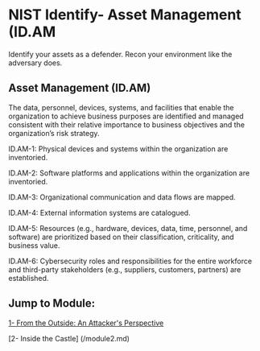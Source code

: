 # NIST Identify- Asset Management (ID.AM # 
Identify your assets as a defender. Recon your environment like the adversary does.

## Asset Management (ID.AM) ##
The data, personnel, devices, systems, and facilities that enable the organization to achieve business purposes are identified and managed consistent with their relative importance to business objectives and the organization’s risk strategy.

ID.AM-1: Physical devices and systems within the organization are inventoried. 

ID.AM-2: Software platforms and applications within the organization are inventoried.

ID.AM-3: Organizational communication and data flows are mapped.

ID.AM-4: External information systems are catalogued.

ID.AM-5: Resources (e.g., hardware, devices, data, time, personnel, and software) are prioritized based on their classification, criticality, and business value.

ID.AM-6: Cybersecurity roles and responsibilities for the entire workforce and third-party stakeholders (e.g., suppliers, customers, partners) are established.

## Jump to Module: ##

[1- From the Outside: An Attacker's Perspective](/module1.md)

[2- Inside the Castle] (/module2.md)


